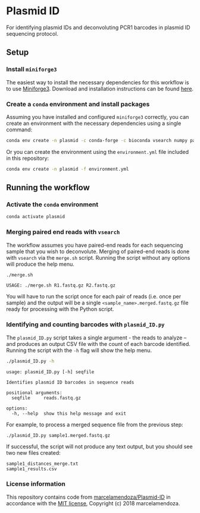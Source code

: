 # Plasmid ID

For identifying plasmid IDs and deconvoluting PCR1 barcodes in plasmid ID sequencing protocol.

## Setup

### Install `miniforge3`

The easiest way to install the necessary dependencies for this workflow is to use [Miniforge3](https://conda-forge.org/miniforge/). Download and installation instructions can be found [here](https://github.com/conda-forge/miniforge#download).

### Create a `conda` environment and install packages

Assuming you have installed and configured `miniforge3` correctly, you can create an environment with the necessary dependencies using a single command:

```bash
conda env create -n plasmid -c conda-forge -c bioconda vsearch numpy pandas biopython
```

Or you can create the environment using the `environment.yml` file included in this repository:

```bash
conda env create -n plasmid -f environment.yml
```

## Running the workflow

### Activate the `conda` environment

```bash
conda activate plasmid
```

### Merging paired end reads with `vsearch`

The workflow assumes you have paired-end reads for each sequencing sample that you wish to deconvolute. Merging of paired-end reads is done with `vsearch` via the `merge.sh` script. Running the script without any options will produce the help menu.

```bash
./merge.sh
```

```
USAGE: ./merge.sh R1.fastq.gz R2.fastq.gz
```

You will have to run the script once for each pair of reads (i.e. once per sample) and the output will be a single `<sample_name>.merged.fastq.gz` file ready for processing with the Python script.

### Identifying and counting barcodes with `plasmid_ID.py`

The `plasmid_ID.py` script takes a single argument - the reads to analyze – and produces an output CSV file with the count of each barcode identified. Running the script with the `-h` flag will show the help menu.

```bash
./plasmid_ID.py -h
```

```
usage: plasmid_ID.py [-h] seqfile

Identifies plasmid ID barcodes in sequence reads

positional arguments:
  seqfile     reads.fastq.gz

options:
  -h, --help  show this help message and exit
```

For example, to process a merged sequence file from the previous step:

```bash
./plasmid_ID.py sample1.merged.fastq.gz
```

If successful, the script will not produce any text output, but you should see two new files created:

```
sample1_distances_merge.txt
sample1_results.csv
```

### License information

This repository contains code from [marcelamendoza/Plasmid-ID](https://github.com/marcelamendoza/Plasmid-ID) in accordance with the [MIT license](https://github.com/marcelamendoza/Plasmid-ID?tab=MIT-1-ov-file#readme), Copyright (c) 2018 marcelamendoza.


